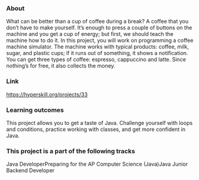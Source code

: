 ### About
What can be better than a cup of coffee during a break? A coffee that you don’t have to make yourself. It’s enough to press a couple of buttons on the machine and you get a cup of energy; but first, we should teach the machine how to do it. In this project, you will work on programming a coffee machine simulator. The machine works with typical products: coffee, milk, sugar, and plastic cups; if it runs out of something, it shows a notification. You can get three types of coffee: espresso, cappuccino and latte. Since nothing’s for free, it also collects the money.

### Link
https://hyperskill.org/projects/33

### Learning outcomes
This project allows you to get a taste of Java. Challenge yourself with loops and conditions, practice working with classes, and get more confident in Java.

### This project is a part of the following tracks
Java DeveloperPreparing for the AP Computer Science (Java)Java Junior Backend Developer
